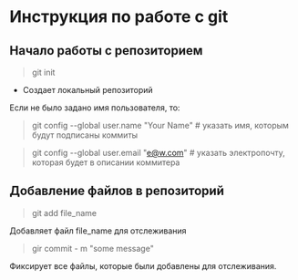# Инструкция по работе с git ##

## Начало работы с репозиторием
 > git init
* Создает локальный репозиторий

Если не было задано имя пользователя, то:

> git config --global user.name "Your Name" # указать имя, которым будут подписаны коммиты

> git config --global user.email "e@w.com"  # указать электропочту, которая будет в описании коммитера

## Добавление файлов в репозиторий

> git add file_name

Добавляет файл file_name для отслеживания

> gir commit - m "some message"

Фиксирует все файлы, которые были добавлены для отслеживания.


